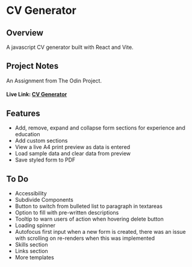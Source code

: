 # CV Generator

## Overview

A javascript CV generator built with React and Vite.

## Project Notes

An Assignment from The Odin Project.

#### Live Link: [CV Generator](https://odin-cv-generator.netlify.app/)

## Features

- Add, remove, expand and collapse form sections for experience and education
- Add custom sections
- View a live A4 print preview as data is entered
- Load sample data and clear data from preview
- Save styled form to PDF

## To Do

- Accessibility
- Subdivide Components
- Button to switch from bulleted list to paragraph in textareas
- Option to fill with pre-written descriptions
- Tooltip to warn users of action when hovering delete button
- Loading spinner
- Autofocus first input when a new form is created, there was an issue with scrolling on re-renders when this was implemented
- Skills section
- Links section
- More templates
